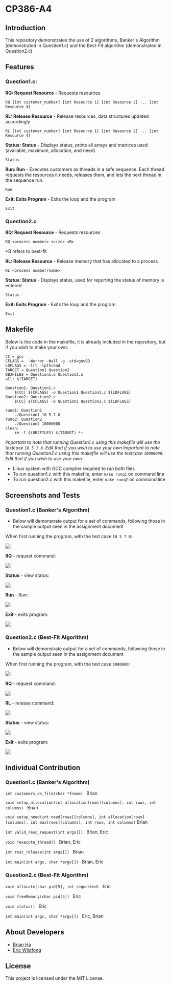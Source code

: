# CP386-A4

## Introduction
This repository demonstrates the use of 2 algorithms, Banker's Algorithm (demonstrated in Question1.c) and the Best-Fit algorithm (demonstrated in Question2.c)

## Features

### Question1.c:

**RQ: Request Resource** - Requests resources

```RQ [int customer_number] [int Resource 1] [int Resource 2] ... [int Resource 4] ```

**RL: Release Resource** - Release resources, data structures updated accordingly

```RL [int customer_number] [int Resource 1] [int Resource 2] ... [int Resource 4] ```

**Status: Status** - Displays status, prints all arrays and matrices used (available, maximum, allocation, and need)

```Status```

**Run: Run** - Executes customers as threads in a safe sequence. Each thread requests the resources it needs, releases them, and lets the next thread in the sequence run.

```Run```

**Exit: Exits Program** - Exits the loop and the program

```Exit```

### Question2.c

**RQ: Request Resource** - Requests resources

```RQ <process number> <size> <B> ``` 

*B refers to best-fit


**RL: Release Resource** - Release memory that has allocated to a process

```RL <process number/name>```

**Status: Status** - Displays status, used for reporting the status of memory is entered

```Status```

**Exit: Exits Program** - Exits the loop and the program

```Exit```


## Makefile

Below is the code in the makefile, it is already included in the repository, but if you wish to make your own:
```
CC = gcc
CFLAGS =  -Werror -Wall -g -std=gnu99
LDFLAGS = -lrt -lpthread
TARGET = Question1 Question2 
OBJFILES = Question1.o Question2.o 
all: $(TARGET)

Question1: Question1.c
	$(CC) $(CFLAGS) -o Question1 Question1.c $(LDFLAGS)
Question2: Question2.c
	$(CC) $(CFLAGS) -o Question2 Question2.c $(LDFLAGS)

runq1: Question1
	./Question1 10 5 7 8
runq2: Question2
	./Question2 10000000
clean:
	rm -f $(OBJFILES) $(TARGET) *~ 
```
*Important to note that running Question1.c using this makefile will use the testcase ``` 10 5 7 8 ```. Edit that if you wish to use your own*
*Important to note that running Question2.c using this makefile will use the testcase ```10000000```. Edit that if you wish to use your own*

- Linux system with GCC complier required to run both files
- To run question1.c with this makefile, enter ``` make runq1 ``` on command line 
- To run question2.c with this makefile, enter ``` make runq2 ``` on command line 

## Screenshots and Tests

### Question1.c (Banker's Algorithm)
- Below will demonstrate output for a set of commands, following those in the sample output seen in the assignment document

When first running the program, with the test case ``` 10 5 7 8 ```:

![](https://i.imgur.com/f0bLFUJ.png)

**RQ** - request command:

![](https://i.imgur.com/LnRBGDy.png)

**Status** - view status:

![](https://i.imgur.com/DO0CSj3.png)

**Run** - Run:

![](https://i.imgur.com/hbwJrLZ.png)

**Exit** - exits program:

![](https://i.imgur.com/XyhuHgj.png)

### Question2.c (Best-Fit Algorithm)
- Below will demonstrate output for a set of commands, following those in the sample output seen in the assignment document

When first running the program, with the test case ``` 1000000 ```:

![](https://i.imgur.com/k7fyL3k.png)

**RQ** - request command:

![](https://i.imgur.com/cdHqW0D.png)

**RL** - release command:

![](https://i.imgur.com/QemHRTj.png)

**Status** - view status:

![](https://i.imgur.com/qYsSnZO.png)

**Exit** - exits program:

![](https://i.imgur.com/rxlG3rn.png)

## Individual Contribution

### Question1.c (Banker's Algorithm)

```int customers_on_file(char *fname) ```  Brian

```void setup_allocation(int allocation[rows][columns], int rows, int columns) ```  Brian 

```void setup_need(int need[rows][columns], int allocation[rows][columns], int max[rows][columns], int rows, int columns)```  Brian

```int valid_resc_request(int args[]) ```  Brian, Eric

```void *execute_thread() ```  Brian, Eric

```int resc_release(int args[]) ```  Brian

```int main(int argc, char *argv[]) ```  Brian, Eric

### Question2.c (Best-Fit Algorithm)

```void allocate(char pid[5], int requested) ``` Eric

```void freeMemory(char pid[5]) ``` Eric

```void status() ``` Eric

```int main(int argc, char *argv[]) ``` Eric, Brian

## About Developers 

- [Brian Ha](https://github.com/Reprodux)
- [Eric Wildfong](https://github.com/elw-arduino) 

## License

This project is licensed under the MIT License.



